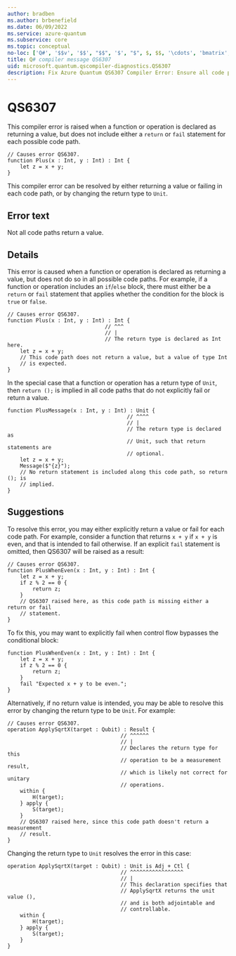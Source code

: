 ```yaml
---
author: bradben
ms.author: brbenefield
ms.date: 06/09/2022
ms.service: azure-quantum
ms.subservice: core
ms.topic: conceptual
no-loc: ['Q#', '$$v', '$$', "$$", '$', "$", $, $$, '\cdots', 'bmatrix', '\ddots', '\equiv', '\sum', '\begin', '\end', '\sqrt', '\otimes', '{', '}', '\text', '\phi', '\kappa', '\psi', '\alpha', '\beta', '\gamma', '\delta', '\omega', '\bra', '\ket', '\boldone', '\\\\', '\\', '=', '\frac', '\text', '\mapsto', '\dagger', '\to', '\begin{cases}', '\end{cases}', '\operatorname', '\braket', '\id', '\expect', '\defeq', '\variance', '\dd', '&', '\begin{align}', '\end{align}', '\Lambda', '\lambda', '\Omega', '\mathrm', '\left', '\right', '\qquad', '\times', '\big', '\langle', '\rangle', '\bigg', '\Big', '|', '\mathbb', '\vec', '\in', '\texttt', '\ne', '<', '>', '\leq', '\geq', '~~', '~', '\begin{bmatrix}', '\end{bmatrix}', '\_']
title: Q# compiler message QS6307
uid: microsoft.quantum.qscompiler-diagnostics.QS6307
description: Fix Azure Quantum QS6307 Compiler Error: Ensure all code paths return a value or change return type to Unit. Learn more now.
---
```


# QS6307

This compiler error is raised when a function or operation is declared as returning a value, but does not include either a `return` or `fail` statement for each possible code path.

```qsharp
// Causes error QS6307.
function Plus(x : Int, y : Int) : Int {
    let z = x + y;
}
```

This compiler error can be resolved by either returning a value or failing in each code path, or by changing the return type to `Unit`.

## Error text

Not all code paths return a value.

## Details

This error is caused when a function or operation is declared as returning a value, but does not do so in all possible code paths. For example, if a function or operation includes an `if`/`else` block, there must either be a `return` or `fail` statement that applies whether the condition for the block is `true` or `false`.

```qsharp
// Causes error QS6307.
function Plus(x : Int, y : Int) : Int {
                               // ^^^
                               // |
                               // The return type is declared as Int here.
    let z = x + y;
    // This code path does not return a value, but a value of type Int
    // is expected.
}
```

In the special case that a function or operation has a return type of `Unit`, then `return ();` is implied in all code paths that do not explicitly fail or return a value.

```qsharp
function PlusMessage(x : Int, y : Int) : Unit {
                                      // ^^^^
                                      // |
                                      // The return type is declared as
                                      // Unit, such that return statements are
                                      // optional.
    let z = x + y;
    Message($"{z}");
    // No return statement is included along this code path, so return (); is
    // implied.
}
```

## Suggestions

To resolve this error, you may either explicitly return a value or fail for each code path. For example, consider a function that returns `x + y` if `x + y` is even, and that is intended to fail otherwise. If an explicit `fail` statement is omitted, then QS6307 will be raised as a result:

```qsharp
// Causes error QS6307.
function PlusWhenEven(x : Int, y : Int) : Int {
    let z = x + y;
    if z % 2 == 0 {
        return z;
    }
    // QS6307 raised here, as this code path is missing either a return or fail
    // statement.
}
```

To fix this, you may want to explicitly fail when control flow bypasses the
conditional block:

```qsharp
function PlusWhenEven(x : Int, y : Int) : Int {
    let z = x + y;
    if z % 2 == 0 {
        return z;
    }
    fail "Expected x + y to be even.";
}
```

Alternatively, if no return value is intended, you may be able to resolve this error by changing the return type to be `Unit`. For example:

```qsharp
// Causes error QS6307.
operation ApplySqrtX(target : Qubit) : Result {
                                    // ^^^^^^
                                    // |
                                    // Declares the return type for this
                                    // operation to be a measurement result,
                                    // which is likely not correct for unitary
                                    // operations.
    within {
        H(target);
    } apply {
        S(target);
    }
    // QS6307 raised here, since this code path doesn't return a measurement
    // result.
}
```

Changing the return type to `Unit` resolves the error in this case:

```qsharp
operation ApplySqrtX(target : Qubit) : Unit is Adj + Ctl {
                                    // ^^^^^^^^^^^^^^^^^
                                    // |
                                    // This declaration specifies that
                                    // ApplySqrtX returns the unit value (),
                                    // and is both adjointable and
                                    // controllable.
    within {
        H(target);
    } apply {
        S(target);
    }
}
```
